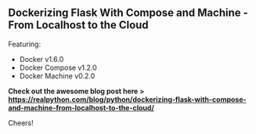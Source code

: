## Dockerizing Flask With Compose and Machine - From Localhost to the Cloud

Featuring:

- Docker v1.6.0
- Docker Compose v1.2.0
- Docker Machine v0.2.0

**Check out the awesome blog post here > https://realpython.com/blog/python/dockerizing-flask-with-compose-and-machine-from-localhost-to-the-cloud/**

Cheers!
